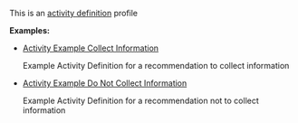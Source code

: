 This is an [activity definition](profiles.html#activity-profiles) profile

**Examples:**

*  [Activity Example Collect Information](ActivityDefinition-activity-example-collectinformation-ad.html)

    Example Activity Definition for a recommendation to collect information

*   [Activity Example Do Not Collect Information](ActivityDefinition-activity-example-donotcollectinformation-ad.html)

    Example Activity Definition for a recommendation not to collect information